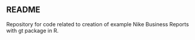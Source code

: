 ## README

Repository for code related to creation of example Nike Business Reports with gt package in R.